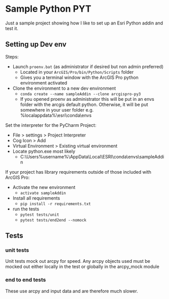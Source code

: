 # Sample Python PYT
Just a sample project showing how I like to set up an Esri Python addin and test it.


## Setting up Dev env ###

Steps:
* Launch ``proenv.bat`` (as administrator if desired but non admin preferred)
    - Located in your ``ArcGIS/Pro/bin/Python/Scripts`` folder
    - Gives you a terminal window with the ArcGIS Pro python environment activated
* Clone the environment to a new dev environment
    - ``conda create --name sampleAddin --clone arcgispro-py3``
    - If you opened proenv as administrator this will be put in an envs folder with the arcgis default python.
      Otherwise, it will be put somewhere in your user folder e.g. %localappdata%\esri\conda\envs


Set the interpreter for the PyCharm Project:
* File > settings > Project Interpreter
* Cog Icon > Add
* Virtual Environment > Existing virtual environment
* Locate python.exe most likely
    - C:\Users\%username%\AppData\Local\ESRI\conda\envs\sampleAddin

If your project has library requirements outside of those included with ArcGIS Pro:      
 
* Activate the new environment
    - ``activate sampleAddin``
* Install all requirements
    - ``pip install -r requirements.txt``
* run the tests
    - ``pytest tests/unit ``
    - ``pytest tests/end2end --nomock``
    
## Tests
### unit tests
Unit tests mock out arcpy for speed. Any arcpy objects used must be mocked out either locally in the test
or globally in the arcpy_mock module

### end to end tests
These use arcpy and input data and are therefore much slower.

